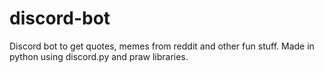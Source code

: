 # discord-bot
Discord bot to get quotes, memes from reddit and other fun stuff. Made in python using discord.py and praw libraries.

